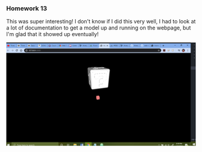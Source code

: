 ### Homework 13

This was super interesting! I don't know if I did this very well, I had to look at a lot of documentation to get a model up and running on the webpage, but I'm glad that it showed up eventually!

![](screenshot.png)
